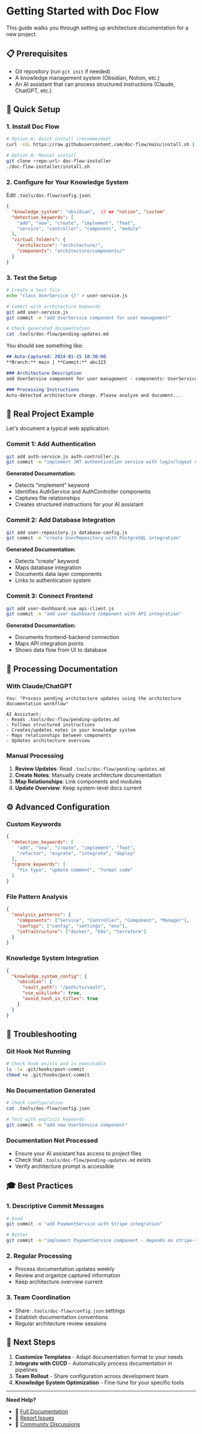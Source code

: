 # Getting Started with Doc Flow

This guide walks you through setting up architecture documentation for a new project.

## 📋 Prerequisites

- Git repository (run `git init` if needed)
- A knowledge management system (Obsidian, Notion, etc.)
- An AI assistant that can process structured instructions (Claude, ChatGPT, etc.)

## 🚀 Quick Setup

### 1. Install Doc Flow

```bash
# Option A: Quick install (recommended)
curl -sSL https://raw.githubusercontent.com/doc-flow/main/install.sh | bash

# Option B: Manual install  
git clone <repo-url> doc-flow-installer
./doc-flow-installer/install.sh
```

### 2. Configure for Your Knowledge System

Edit `.tools/doc-flow/config.json`:

```json
{
  "knowledge_system": "obsidian",  // or "notion", "custom"
  "detection_keywords": [
    "add", "new", "create", "implement", "feat",
    "service", "controller", "component", "module"
  ],
  "virtual_folders": {
    "architecture": "architecture/",
    "components": "architecture/components/"
  }
}
```

### 3. Test the Setup

```bash
# Create a test file
echo "class UserService {}" > user-service.js

# Commit with architecture keywords
git add user-service.js
git commit -m "add UserService component for user management"

# Check generated documentation
cat .tools/doc-flow/pending-updates.md
```

You should see something like:
```markdown
## Auto-Captured: 2024-01-15 10:30:00
**Branch:** main | **Commit:** abc123

### Architecture Description
add UserService component for user management - components: UserService

### Processing Instructions
Auto-detected architecture change. Please analyze and document...
```

## 🎯 Real Project Example

Let's document a typical web application:

### Commit 1: Add Authentication
```bash
git add auth-service.js auth-controller.js
git commit -m "implement JWT authentication service with login/logout endpoints"
```

**Generated Documentation:**
- Detects "implement" keyword
- Identifies AuthService and AuthController components
- Captures file relationships
- Creates structured instructions for your AI assistant

### Commit 2: Add Database Integration
```bash
git add user-repository.js database-config.js
git commit -m "create UserRepository with PostgreSQL integration"
```

**Generated Documentation:**
- Detects "create" keyword
- Maps database integration
- Documents data layer components
- Links to authentication system

### Commit 3: Connect Frontend
```bash
git add user-dashboard.vue api-client.js
git commit -m "add user dashboard component with API integration"
```

**Generated Documentation:**
- Documents frontend-backend connection
- Maps API integration points
- Shows data flow from UI to database

## 📝 Processing Documentation

### With Claude/ChatGPT

```
You: "Process pending architecture updates using the architecture documentation workflow"

AI Assistant: 
- Reads .tools/doc-flow/pending-updates.md
- Follows structured instructions
- Creates/updates notes in your knowledge system
- Maps relationships between components
- Updates architecture overview
```

### Manual Processing

1. **Review Updates**: Read `.tools/doc-flow/pending-updates.md`
2. **Create Notes**: Manually create architecture documentation
3. **Map Relationships**: Link components and modules
4. **Update Overview**: Keep system-level docs current

## ⚙️ Advanced Configuration

### Custom Keywords
```json
{
  "detection_keywords": [
    "add", "new", "create", "implement", "feat",
    "refactor", "migrate", "integrate", "deploy"
  ],
  "ignore_keywords": [
    "fix typo", "update comment", "format code"
  ]
}
```

### File Pattern Analysis
```json
{
  "analysis_patterns": {
    "components": ["Service", "Controller", "Component", "Manager"],
    "configs": ["config", "settings", "env"],
    "infrastructure": ["docker", "k8s", "terraform"]
  }
}
```

### Knowledge System Integration
```json
{
  "knowledge_system_config": {
    "obsidian": {
      "vault_path": "/path/to/vault",
      "use_wikilinks": true,
      "avoid_hash_in_titles": true
    }
  }
}
```

## 🔧 Troubleshooting

### Git Hook Not Running
```bash
# Check hook exists and is executable
ls -la .git/hooks/post-commit
chmod +x .git/hooks/post-commit
```

### No Documentation Generated
```bash
# Check configuration
cat .tools/doc-flow/config.json

# Test with explicit keywords
git commit -m "add new UserService component"
```

### Documentation Not Processed
- Ensure your AI assistant has access to project files
- Check that `.tools/doc-flow/pending-updates.md` exists
- Verify architecture prompt is accessible

## 🎓 Best Practices

### 1. **Descriptive Commit Messages**
```bash
# Good
git commit -m "add PaymentService with Stripe integration"

# Better  
git commit -m "implement PaymentService component - depends on stripe-sdk, used by CheckoutController"
```

### 2. **Regular Processing**
- Process documentation updates weekly
- Review and organize captured information
- Keep architecture overview current

### 3. **Team Coordination**
- Share `.tools/doc-flow/config.json` settings
- Establish documentation conventions
- Regular architecture review sessions

## 🚀 Next Steps

1. **Customize Templates** - Adapt documentation format to your needs
2. **Integrate with CI/CD** - Automatically process documentation in pipelines  
3. **Team Rollout** - Share configuration across development team
4. **Knowledge System Optimization** - Fine-tune for your specific tools

---

**Need Help?**
- 📖 [Full Documentation](../README.md)
- 🐛 [Report Issues](https://github.com/doc-flow/issues)
- 💬 [Community Discussions](https://github.com/doc-flow/discussions)